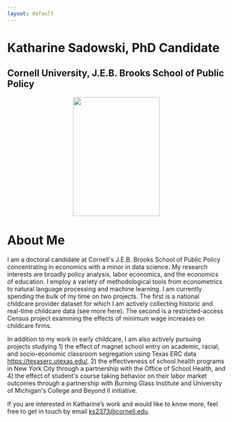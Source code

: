 ```yaml
---
layout: default
---
```


<!-- img src="{{ site.url }}{{ site.baseurl }}/assets/img/BrooksHeader.png" -->

# Katharine Sadowski, PhD Candidate 
## Cornell University, J.E.B. Brooks School of Public Policy 

<p align="center">
  <img src="{{ site.url }}{{ site.baseurl }}/assets/img/kcsadow.jpg" width="200" height="275">
</p>

# About Me 
I am a doctoral candidate at Cornell's J.E.B. Brooks School of Public Policy concentrating in economics with a minor in data science. My research interests are broadly policy analysis, labor economics, and the economics of education. I employ a variety of methodological tools from econometrics to natural language processing and machine learning. I am currently spending the bulk of my time on two projects. The first is a national childcare provider dataset for which I am actively collecting historic and real-time childcare data (see more here). The second is a restricted-access Census project examining the effects of minimum wage increases on childcare firms. 

In addition to my work in early childcare, I am also actively pursuing projects studying 1) the effect of magnet school entry on academic, racial, and socio-economic classroom segregation using Texas ERC data https://texaserc.utexas.edu/, 2) the effectiveness of school health programs in New York City through a partnership with the Office of School Health, and 4) the effect of student's course taking behavior on their labor market outcomes through a partnership with Burning Glass Institute and University of Michigan's College and Beyond II initiative. 

If you are interested in Katharine’s work and would like to know more, feel free to get in touch by email ks2373@cornell.edu. 

<!-- links to social media icons -->
<!-- no need to change these -->

<!-- icons with padding -->

[1.1]: http://i.imgur.com/tXSoThF.png (twitter icon with padding)
[2.1]: http://i.imgur.com/0o48UoR.png (github icon with padding)

<!-- icons without padding -->

[1.2]: http://i.imgur.com/wWzX9uB.png (twitter icon without padding)
[2.2]: http://i.imgur.com/9I6NRUm.png (github icon without padding)


<!-- links to your social media accounts -->
<!-- update these accordingly -->

[1]: http://www.twitter.com/kcsadow
[2]: http://www.github.com/kcsadow

<!-- or through these links: [![alt text][1.1]][1]  [![alt text][2.1]][2] -->
